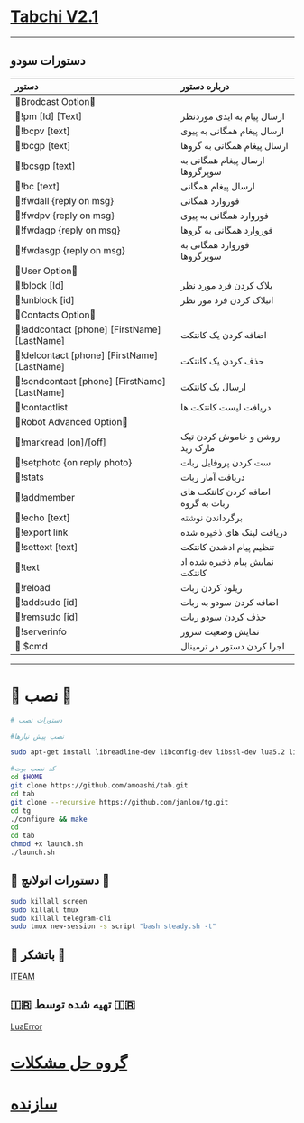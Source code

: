 # [Tabchi V2.1](https://telegram.me/LuaError)

* * *

## دستورات سودو

| دستور | درباره دستور |
|:--------|:-------------------------------------------|
|🔻Brodcast Option🔻|
|🔷!pm [Id] [Text]  |ارسال پیام به ایدی موردنظر|
|🔶!bcpv [text] | ارسال پیغام همگانی به پیوی |
|🔷!bcgp [text] | ارسال پیغام همگانی به گروها |
|🔶!bcsgp [text] | ارسال پیغام همگانی به سوپرگروها |
|🔷!bc [text] | ارسال پیغام همگانی|
|🔶!fwdall {reply on msg} | فوروارد همگانی |
|🔷!fwdpv {reply on msg} | فوروارد همگانی به پیوی|
|🔶!fwdagp {reply on msg} | فوروارد همگانی به گروها|
|🔷!fwdasgp {reply on msg} | فوروارد همگانی به سوپرگروها |
|🔻User Option🔻|
|🔶!block [Id] | بلاک کردن فرد مورد نظر |
|🔷!unblock [id] | انبلاک کردن فرد مور نظر |
|🔻Contacts Option🔻|
|🔶!addcontact [phone] [FirstName][LastName] | اضافه کردن یک کانتکت |
|🔷!delcontact [phone] [FirstName][LastName] | حذف کردن یک کانتکت |
|🔶!sendcontact [phone] [FirstName][LastName] | ارسال یک کانتکت |
|🔷!contactlist | دریافت لیست کانتکت ها |
|🔻Robot Advanced Option🔻|
|🔶!markread [on]/[off] | روشن و خاموش کردن تیک مارک رید |
|🔷!setphoto {on reply photo} | ست کردن پروفایل ربات |
|🔶!stats | دریافت آمار ربات |
|🔷!addmember | اضافه کردن کانتکت های ربات به گروه |
|🔶!echo [text] | برگرداندن نوشته |
|🔷!export link | دریافت لینک های ذخیره شده |
|🔶!settext [text] | تنظیم پیام ادشدن کانتکت |
|🔷!text | نمایش پیام ذخیره شده اد کانتکت |
|🔶!reload| ریلود کردن ربات |
|🔷!addsudo [id]| اضافه کردن سودو به ربات |
|🔶!remsudo [id]| حذف کردن سودو ربات |
|🔷!serverinfo| نمایش وضعیت سرور |
|🔶 $cmd | اجرا کردن دستور در ترمینال |

* * *

# 🔳 نصب 🔳

```sh
# دستورات نصب

#نصب پیش نیازها

sudo apt-get install libreadline-dev libconfig-dev libssl-dev lua5.2 liblua5.2-dev lua-socket lua-sec lua-expat libevent-dev make unzip git redis-server autoconf g++ libjansson-dev libpython-dev expat libexpat1-dev

#کد نصب بوت
cd $HOME
git clone https://github.com/amoashi/tab.git
cd tab
git clone --recursive https://github.com/janlou/tg.git
cd tg
./configure && make
cd
cd tab
chmod +x launch.sh
./launch.sh

```

## 💢 دستورات اتولانچ 💢
```sh
sudo killall screen
sudo killall tmux
sudo killall telegram-cli
sudo tmux new-session -s script "bash steady.sh -t"
```

## 📍 باتشکر 📍
[ITEAM](https://telegram.me/iTeam_ir)

## 🇮🇷 تهیه شده توسط 🇮🇷
[LuaError](https://telegram.me/LuaError)

# [گروه حل مشکلات](https://t.me/joinchat/AAAAAEHcoewaS5AC4G86EA)

# [سازنده](https://t.me/ThatsAlone)
